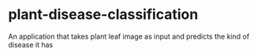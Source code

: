 # plant-disease-classification
An application that takes plant leaf image as input and predicts the kind of disease it has
